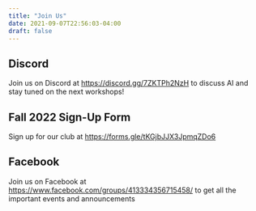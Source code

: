 ```yaml
---
title: "Join Us"
date: 2021-09-07T22:56:03-04:00
draft: false
---
```


Discord
---
Join us on Discord at https://discord.gg/7ZKTPh2NzH to discuss AI and stay tuned on the next workshops!

Fall 2022 Sign-Up Form
---
Sign up for our club at https://forms.gle/tKGjbJJX3JpmqZDo6

Facebook
---
Join us on Facebook at https://www.facebook.com/groups/413334356715458/ to get all the important events and announcements




